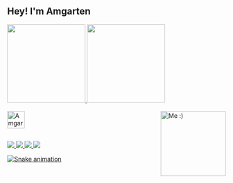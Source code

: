 ## Hey! I'm Amgarten

<div>
  <a href="https://github.com/Amgarten2003"> 
  <img height="180em" src="https://github-readme-stats.vercel.app/api?username=Amgarten2003&show_icons=true&theme=github_dark&include_all_commits=true&count_private=true" />
  <img height="180em" src="https://github-readme-stats.vercel.app/api/top-langs/?username=Amgarten2003&layout=compact&langs_count=16&theme=github_dark" />
</div>
  
<div style="display: inline_block"><br>
  <img align="center" alt="Amgarten-Python" height="40" src="https://cdn.jsdelivr.net/gh/devicons/devicon/icons/python/python-original.svg" />
  <img height="150" align="right" alt="Me :)" src="https://cdn.discordapp.com/attachments/948936226730299452/976511991927676938/ezgif.com-gif-maker_1.gif" />
</div>

##

<div>
  <a href="https://www.hackerrank.com/amgarten"><img src="https://img.shields.io/badge/-Hackerrank-2EC866?style=for-the-badge&logo=HackerRank&logoColor=white" />
  <a href="https://amgartensteam.slack.com"><img src="https://img.shields.io/badge/Slack-4A154B?style=for-the-badge&logo=slack&logoColor=white" />
  <a href="mailto:joaoamgarten2003@gmail.com"><img src="https://img.shields.io/badge/Gmail-D14836?style=for-the-badge&logo=gmail&logoColor=white" />
  <a href="https://www.instagram.com/_amgartn_/"><img src="https://img.shields.io/badge/Instagram-E4405F?style=for-the-badge&logo=instagram&logoColor=white" />

  ![Snake animation](https://github.com/Amgarten2003/Amgarten2003/blob/output/github-contribution-grid-snake.svg)    
</div>
